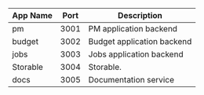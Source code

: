 | App Name | Port | Description                |
| -------- | ---- | -------------------------- |
| pm       | 3001 | PM application backend     |
| budget   | 3002 | Budget application backend |
| jobs     | 3003 | Jobs application backend   |
| Storable | 3004 | Storable.                  |
| docs     | 3005 | Documentation service      |
